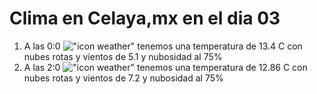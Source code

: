 # Clima en Celaya,mx en el dia 03

1. A las 0:0 !["icon weather"](http://openweathermap.org/img/w/04n.png) tenemos una temperatura de 13.4 C con nubes rotas y  vientos de 5.1 y nubosidad al 75%
1. A las 2:0 !["icon weather"](http://openweathermap.org/img/w/04n.png) tenemos una temperatura de 12.86 C con nubes rotas y  vientos de 7.2 y nubosidad al 75%
